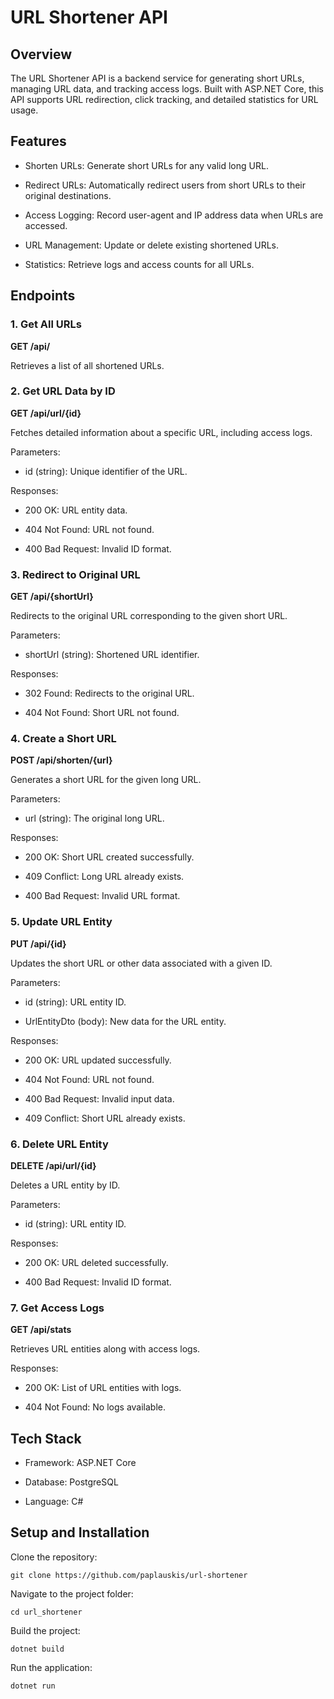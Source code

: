 # URL Shortener API

## Overview

The URL Shortener API is a backend service for generating short URLs, managing URL data, and tracking access logs. Built with ASP.NET Core, this API supports URL redirection, click tracking, and detailed statistics for URL usage.

## Features

- Shorten URLs: Generate short URLs for any valid long URL.

- Redirect URLs: Automatically redirect users from short URLs to their original destinations.

- Access Logging: Record user-agent and IP address data when URLs are accessed.

- URL Management: Update or delete existing shortened URLs.

- Statistics: Retrieve logs and access counts for all URLs.

## Endpoints

### 1. Get All URLs

**GET /api/**

Retrieves a list of all shortened URLs.

### 2. Get URL Data by ID

**GET /api/url/{id}**

Fetches detailed information about a specific URL, including access logs.

Parameters:

- id (string): Unique identifier of the URL.

Responses:

- 200 OK: URL entity data.

- 404 Not Found: URL not found.

- 400 Bad Request: Invalid ID format.

### 3. Redirect to Original URL

**GET /api/{shortUrl}**

Redirects to the original URL corresponding to the given short URL.

Parameters:

- shortUrl (string): Shortened URL identifier.

Responses:

- 302 Found: Redirects to the original URL.

- 404 Not Found: Short URL not found.

### 4. Create a Short URL

**POST /api/shorten/{url}**

Generates a short URL for the given long URL.

Parameters:

- url (string): The original long URL.

Responses:

- 200 OK: Short URL created successfully.

- 409 Conflict: Long URL already exists.

- 400 Bad Request: Invalid URL format.

### 5. Update URL Entity

**PUT /api/{id}**

Updates the short URL or other data associated with a given ID.

Parameters:

- id (string): URL entity ID.

- UrlEntityDto (body): New data for the URL entity.

Responses:

- 200 OK: URL updated successfully.

- 404 Not Found: URL not found.

- 400 Bad Request: Invalid input data.

- 409 Conflict: Short URL already exists.

### 6. Delete URL Entity

**DELETE /api/url/{id}**

Deletes a URL entity by ID.

Parameters:

- id (string): URL entity ID.

Responses:

- 200 OK: URL deleted successfully.

- 400 Bad Request: Invalid ID format.

### 7. Get Access Logs

**GET /api/stats**

Retrieves URL entities along with access logs.

Responses:

- 200 OK: List of URL entities with logs.

- 404 Not Found: No logs available.

## Tech Stack

- Framework: ASP.NET Core

- Database: PostgreSQL

- Language: C#

## Setup and Installation
Clone the repository:

`git clone https://github.com/paplauskis/url-shortener`

Navigate to the project folder:

`cd url_shortener`

Build the project:

`dotnet build`

Run the application:

`dotnet run`
